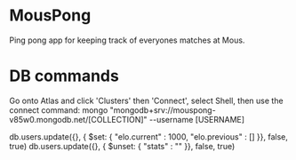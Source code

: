 # MousPong
Ping pong app for keeping track of everyones matches at Mous.

# DB commands
Go onto Atlas and click 'Clusters' then 'Connect', select Shell, then use the connect command:
mongo "mongodb+srv://mouspong-v85w0.mongodb.net/[COLLECTION]"  --username [USERNAME]

db.users.update({}, { $set: { "elo.current" : 1000, "elo.previous" : [] }}, false, true)
db.users.update({}, { $unset: { "stats" : "" }}, false, true)